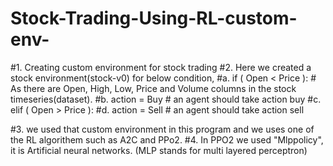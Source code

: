 # Stock-Trading-Using-RL-custom-env-

#1. Creating custom environment for stock trading 
#2. Here we created a stock environment(stock-v0) for below condition,
    #a. if ( Open < Price ): # As there are Open, High, Low, Price and Volume columns in the stock timeseries(dataset).
    #b.     action = Buy # an agent should take action buy
    #c. elif ( Open > Price ):
    #d.     action = Sell # an agent should take action sell
      
#3. we used that custom environment in this program and we uses one of the RL algorithem such as A2C and PPo2.
#4. In PPO2 we used "Mlppolicy", it is Artificial neural networks. (MLP stands for multi layered perceptron)

